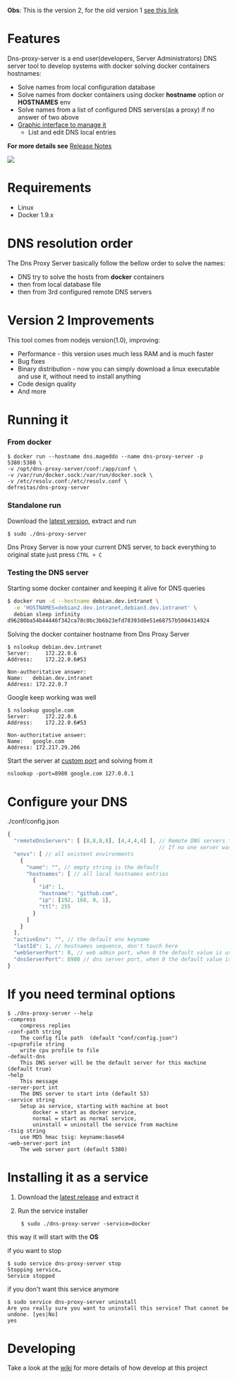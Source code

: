 **Obs**: This is the version 2, for the old version 1 [see this link](https://github.com/mageddo/dns-proxy-server/tree/v1-nodejs) 

# Features
Dns-proxy-server is a end user(developers, Server Administrators) DNS server tool to develop systems with docker solving docker containers hostnames:

* Solve names from local configuration database
* Solve names from docker containers using docker **hostname** option or **HOSTNAMES** env
* Solve names from a list of configured DNS servers(as a proxy) if no answer of two above
* [Graphic interface to manage it](http:/127.0.0.1:5380/static/)
	* List and edit DNS local entries

**For more details see** [Release Notes](RELEASE-NOTES.md)

![](http://i.imgur.com/Bhe9P36.png)

# Requirements
* Linux
* Docker 1.9.x

# DNS resolution order
The Dns Proxy Server basically follow the bellow order to solve the names:

* DNS try to solve the hosts from **docker** containers
* then from local database file
* then from 3rd configured remote DNS servers

# Version 2 Improvements
This tool comes from nodejs version(1.0), improving:
* Performance - this version uses much less RAM and is much faster
* Bug fixes
* Binary distribution - now you can simply download a linux executable and use it, without need to install anything
* Code design quality
* And more

# Running it

### From docker

	$ docker run --hostname dns.mageddo --name dns-proxy-server -p 5380:5380 \
    -v /opt/dns-proxy-server/conf:/app/conf \
    -v /var/run/docker.sock:/var/run/docker.sock \
    -v /etc/resolv.conf:/etc/resolv.conf \
    defreitas/dns-proxy-server

### Standalone run

Download the [latest version](https://github.com/mageddo/dns-proxy-server/releases), extract and run

	$ sudo ./dns-proxy-server
	
Dns Proxy Server is now your current DNS server, to back everything to original state just press `CTRL + C`
	
### Testing the DNS server

Starting some docker container and keeping it alive for DNS queries

```bash
$ docker run -d --hostname debian.dev.intranet \
  -e 'HOSTNAMES=debian2.dev.intranet,debian3.dev.intranet' \
  debian sleep infinity
d96280ba54b44446f342ca78c0bc3b6b23efd78393d8e51e68757b5004314924
```

Solving the docker container hostname from Dns Proxy Server

	$ nslookup debian.dev.intranet
	Server:		172.22.0.6
	Address:	172.22.0.6#53

	Non-authoritative answer:
	Name:	debian.dev.intranet
	Address: 172.22.0.7

Google keep working was well

	$ nslookup google.com
	Server:		172.22.0.6
	Address:	172.22.0.6#53

	Non-authoritative answer:
	Name:	google.com
	Address: 172.217.29.206
	
Start the server at [custom port](#configure-your-dns) and solving from it

	nslookup -port=8980 google.com 127.0.0.1

# Configure your DNS

./conf/config.json

```javascript
{
  "remoteDnsServers": [ [8,8,8,8], [4,4,4,4] ], // Remote DNS servers to be asked when can not solve from docker or local storage 
                                                // If no one server was specified then the 8.8.8.8 will be used
  "envs": [ // all existent environments 
    {
      "name": "", // empty string is the default
      "hostnames": [ // all local hostnames entries
        {
          "id": 1,
          "hostname": "github.com",
          "ip": [192, 168, 0, 1],
          "ttl": 255
        }
      ]
    }
  ],
  "activeEnv": "", // the default env keyname 
  "lastId": 1, // hostnames sequence, don't touch here
  "webServerPort": 0, // web admin port, when 0 the default value is used, see --help option
  "dnsServerPort": 8980 // dns server port, when 0 the default value is used
}
```

# If you need terminal options 

	$ ./dns-proxy-server --help
	-compress
		compress replies
	-conf-path string
		The config file path  (default "conf/config.json")
	-cpuprofile string
		write cpu profile to file
	-default-dns
		This DNS server will be the default server for this machine (default true)
	-help
		This message
	-server-port int
		The DNS server to start into (default 53)
	-service string
		Setup as service, starting with machine at boot
			docker = start as docker service,
			normal = start as normal service,
			uninstall = uninstall the service from machine 
	-tsig string
		use MD5 hmac tsig: keyname:base64
	-web-server-port int
		The web server port (default 5380)


# Installing it as a service

1. Download the [latest release](https://github.com/mageddo/dns-proxy-server/releases) and extract it
2. Run the service installer

		$ sudo ./dns-proxy-server -service=docker

this way it will start with the **OS**

if you want to stop 

	$ sudo service dns-proxy-server stop
	Stopping service…
	Service stopped

if you don't want this service anymore

	$ sudo service dns-proxy-server uninstall
	Are you really sure you want to uninstall this service? That cannot be undone. [yes|No] 
	yes

	
# Developing 
Take a look at the [wiki](https://github.com/mageddo/dns-proxy-server/wiki) for more details of how develop at this project
